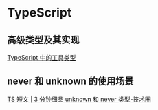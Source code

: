 # TypeScript

## 高级类型及其实现

[TypeScript 中的工具类型](https://www.jianshu.com/p/050cc5ba098a)

## never 和 unknown 的使用场景

[TS 短文 | 3 分钟细品 unknown 和 never 类型-技术圈](https://jishuin.proginn.com/p/763bfbd3c01f)